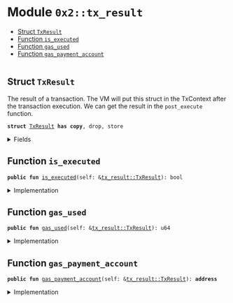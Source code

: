 
<a name="0x2_tx_result"></a>

# Module `0x2::tx_result`



-  [Struct `TxResult`](#0x2_tx_result_TxResult)
-  [Function `is_executed`](#0x2_tx_result_is_executed)
-  [Function `gas_used`](#0x2_tx_result_gas_used)
-  [Function `gas_payment_account`](#0x2_tx_result_gas_payment_account)


<pre><code></code></pre>



<a name="0x2_tx_result_TxResult"></a>

## Struct `TxResult`

The result of a transaction.
The VM will put this struct in the TxContext after the transaction execution.
We can get the result in the <code>post_execute</code> function.


<pre><code><b>struct</b> <a href="tx_result.md#0x2_tx_result_TxResult">TxResult</a> <b>has</b> <b>copy</b>, drop, store
</code></pre>



<details>
<summary>Fields</summary>


<dl>
<dt>
<code>executed: bool</code>
</dt>
<dd>
 The transaction is executed successfully or not.
</dd>
<dt>
<code>gas_used: u64</code>
</dt>
<dd>
 The gas used by the transaction.
</dd>
<dt>
<code>gas_payment_account: <b>address</b></code>
</dt>
<dd>
 The account for the gas payment.
</dd>
</dl>


</details>

<a name="0x2_tx_result_is_executed"></a>

## Function `is_executed`



<pre><code><b>public</b> <b>fun</b> <a href="tx_result.md#0x2_tx_result_is_executed">is_executed</a>(self: &<a href="tx_result.md#0x2_tx_result_TxResult">tx_result::TxResult</a>): bool
</code></pre>



<details>
<summary>Implementation</summary>


<pre><code><b>public</b> <b>fun</b> <a href="tx_result.md#0x2_tx_result_is_executed">is_executed</a>(self: &<a href="tx_result.md#0x2_tx_result_TxResult">TxResult</a>) : bool {
    self.executed
}
</code></pre>



</details>

<a name="0x2_tx_result_gas_used"></a>

## Function `gas_used`



<pre><code><b>public</b> <b>fun</b> <a href="tx_result.md#0x2_tx_result_gas_used">gas_used</a>(self: &<a href="tx_result.md#0x2_tx_result_TxResult">tx_result::TxResult</a>): u64
</code></pre>



<details>
<summary>Implementation</summary>


<pre><code><b>public</b> <b>fun</b> <a href="tx_result.md#0x2_tx_result_gas_used">gas_used</a>(self: &<a href="tx_result.md#0x2_tx_result_TxResult">TxResult</a>) : u64 {
    self.gas_used
}
</code></pre>



</details>

<a name="0x2_tx_result_gas_payment_account"></a>

## Function `gas_payment_account`



<pre><code><b>public</b> <b>fun</b> <a href="tx_result.md#0x2_tx_result_gas_payment_account">gas_payment_account</a>(self: &<a href="tx_result.md#0x2_tx_result_TxResult">tx_result::TxResult</a>): <b>address</b>
</code></pre>



<details>
<summary>Implementation</summary>


<pre><code><b>public</b> <b>fun</b> <a href="tx_result.md#0x2_tx_result_gas_payment_account">gas_payment_account</a>(self: &<a href="tx_result.md#0x2_tx_result_TxResult">TxResult</a>): <b>address</b> {
    self.gas_payment_account
}
</code></pre>



</details>
